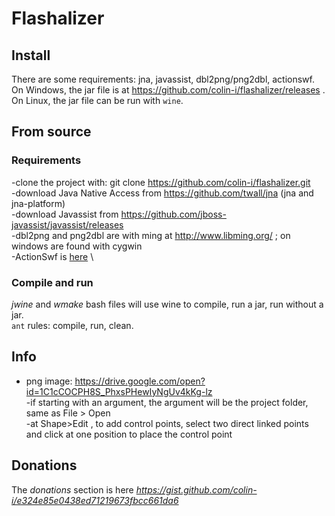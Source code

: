 # Flashalizer

## Install
There are some requirements: jna, javassist, dbl2png/png2dbl, actionswf.
On Windows, the jar file is at https://github.com/colin-i/flashalizer/releases . \
On Linux, the jar file can be run with `wine`.

## From source
### Requirements
-clone the project with: git clone https://github.com/colin-i/flashalizer.git \
-download Java Native Access from https://github.com/twall/jna (jna and jna-platform) \
-download Javassist from https://github.com/jboss-javassist/javassist/releases \
-dbl2png and png2dbl are with ming at http://www.libming.org/ ; on windows are found with cygwin \
-ActionSwf is [here](https://github.com/colin-i/actionswf) \
### Compile and run
<i>jwine</i> and <i>wmake</i> bash files will use wine to compile, run a jar, run without a jar. \
`ant` rules: compile, run, clean.

## Info
- png image: https://drive.google.com/open?id=1C1cCOCPH8S_PhxsPHewIyNgUv4kKg-lz \
-if starting with an argument, the argument will be the project folder, same as File > Open \
-at Shape>Edit , to add control points, select two direct linked points and click at one position to place the control point

## Donations
The *donations* section is here
*https://gist.github.com/colin-i/e324e85e0438ed71219673fbcc661da6*
